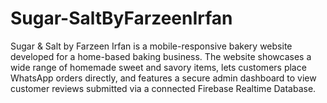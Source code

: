 # Sugar-SaltByFarzeenIrfan
Sugar &amp; Salt by Farzeen Irfan is a mobile-responsive bakery website developed for a home-based baking business. The website showcases a wide range of homemade sweet and savory items, lets customers place WhatsApp orders directly, and features a secure admin dashboard to view customer reviews submitted via a connected Firebase Realtime Database.
